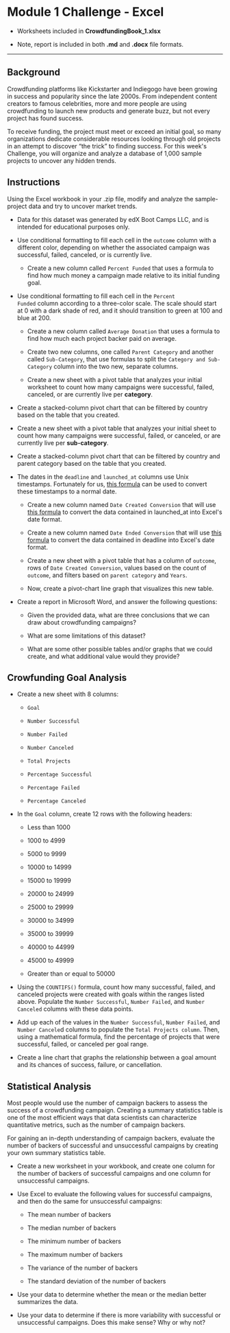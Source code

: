 
# Module 1 Challenge - Excel

- Worksheets included in **CrowdfundingBook_1.xlsx**

- Note, report is included in both **.md** and **.docx** file formats.

---

## Background

Crowdfunding platforms like Kickstarter and Indiegogo have been growing in success and popularity since the late 2000s. From independent content creators to famous celebrities, more and more people are using crowdfunding to launch new products and generate buzz, but not every project has found success.

To receive funding, the project must meet or exceed an initial goal, so many organizations dedicate considerable resources looking through old projects in an attempt to discover “the trick” to finding success. For this week's Challenge, you will organize and analyze a database of 1,000 sample projects to uncover any hidden trends.

## Instructions

Using the Excel workbook in your .zip file, modify and analyze the sample-project data and try to uncover market trends.

- Data for this dataset was generated by edX Boot Camps LLC, and is intended for educational purposes only.

- Use conditional formatting to fill each cell in the <code>outcome</code> column with a different color, depending on whether the associated campaign was successful, failed, canceled, or is currently live.

  - Create a new column called <code>Percent Funded</code> that uses a formula to find how much money a campaign made relative to its initial funding goal.
 
- Use conditional formatting to fill each cell in the <code>Percent Funded</code> column according to a three-color scale. The scale should start at 0 with a dark shade of red, and it should transition to green at 100 and blue at 200.

  - Create a new column called <code>Average Donation</code> that uses a formula to find how much each project backer paid on average.
 
  - Create two new columns, one called <code>Parent Category</code> and another called <code>Sub-Category</code>, that use formulas to split the <code>Category and Sub-Category</code> column into the two new, separate columns.

  - Create a new sheet with a pivot table that analyzes your initial worksheet to count how many campaigns were successful, failed, canceled, or are currently live per **category**.

- Create a stacked-column pivot chart that can be filtered by country based on the table that you created.

- Create a new sheet with a pivot table that analyzes your initial sheet to count how many campaigns were successful, failed, or canceled, or are currently live per **sub-category**.

- Create a stacked-column pivot chart that can be filtered by country and parent category based on the table that you created.

- The dates in the <code>deadline</code> and <code>launched_at</code> columns use Unix timestamps. Fortunately for us, [this formula](https://www.extendoffice.com/documents/excel/2473-excel-timestamp-to-date.html) can be used to convert these timestamps to a normal date.

  - Create a new column named <code>Date Created Conversion</code> that will use [this formula](https://www.extendoffice.com/documents/excel/2473-excel-timestamp-to-date.html) to convert the data contained in launched_at into Excel's date format.

  - Create a new column named <code>Date Ended Conversion</code> that will use [this formula](https://www.extendoffice.com/documents/excel/2473-excel-timestamp-to-date.html) to convert the data contained in deadline into Excel's date format.

  - Create a new sheet with a pivot table that has a column of <code>outcome</code>, rows of <code>Date Created Conversion</code>, values based on the count of <code>outcome</code>, and filters based on <code>parent category</code> and <code>Years</code>.

  - Now, create a pivot-chart line graph that visualizes this new table.

- Create a report in Microsoft Word, and answer the following questions:

  - Given the provided data, what are three conclusions that we can draw about crowdfunding campaigns?

  - What are some limitations of this dataset?

  - What are some other possible tables and/or graphs that we could create, and what additional value would they provide?

## Crowfunding Goal Analysis

- Create a new sheet with 8 columns:

  - <code>Goal</code>

  - <code>Number Successful</code>

  - <code>Number Failed</code>

  - <code>Number Canceled</code>

  - <code>Total Projects</code>

  - <code>Percentage Successful</code>

  - <code>Percentage Failed</code>

  - <code>Percentage Canceled</code>

- In the <code>Goal</code> column, create 12 rows with the following headers:

  - Less than 1000

  - 1000 to 4999

  - 5000 to 9999

  - 10000 to 14999

  - 15000 to 19999

  - 20000 to 24999

  - 25000 to 29999

  - 30000 to 34999

  - 35000 to 39999

  - 40000 to 44999

  - 45000 to 49999

  - Greater than or equal to 50000

- Using the <code>COUNTIFS()</code> formula, count how many successful, failed, and canceled projects were created with goals within the ranges listed above. Populate the <code>Number Successful</code>, <code>Number Failed</code>, and <code>Number Canceled</code> columns with these data points.

- Add up each of the values in the <code>Number Successful</code>, <code>Number Failed</code>, and <code>Number Cancele</code>d columns to populate the <code>Total Projects column</code>. Then, using a mathematical formula, find the percentage of projects that were successful, failed, or canceled per goal range.

- Create a line chart that graphs the relationship between a goal amount and its chances of success, failure, or cancellation.

## Statistical Analysis

Most people would use the number of campaign backers to assess the success of a crowdfunding campaign. Creating a summary statistics table is one of the most efficient ways that data scientists can characterize quantitative metrics, such as the number of campaign backers.

For gaining an in-depth understanding of campaign backers, evaluate the number of backers of successful and unsuccessful campaigns by creating your own summary statistics table.

- Create a new worksheet in your workbook, and create one column for the number of backers of successful campaigns and one column for unsuccessful campaigns.

- Use Excel to evaluate the following values for successful campaigns, and then do the same for unsuccessful campaigns:

  - The mean number of backers

  - The median number of backers

  - The minimum number of backers

  - The maximum number of backers

  - The variance of the number of backers

  - The standard deviation of the number of backers

- Use your data to determine whether the mean or the median better summarizes the data.

- Use your data to determine if there is more variability with successful or unsuccessful campaigns. Does this make sense? Why or why not?

